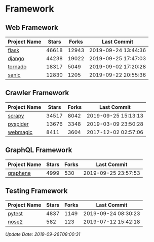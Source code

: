 # Framework

## Web Framework

| Project Name | Stars | Forks | Last Commit |
| ------------ | ----- | ----- | ----------- |
| [flask](https://github.com/pallets/flask) | 46618 | 12943 | 2019-09-24 13:44:36 |
| [django](https://github.com/django/django) | 44238 | 19022 | 2019-09-25 17:47:03 |
| [tornado](https://github.com/tornadoweb/tornado) | 18317 | 5049 | 2019-09-02 17:20:28 |
| [sanic](https://github.com/huge-success/sanic) | 12830 | 1205 | 2019-09-22 20:55:36 |

## Crawler Framework

| Project Name | Stars | Forks | Last Commit |
| ------------ | ----- | ----- | ----------- |
| [scrapy](https://github.com/scrapy/scrapy) | 34517 | 8042 | 2019-09-25 15:13:13 |
| [pyspider](https://github.com/binux/pyspider) | 13676 | 3348 | 2019-03-09 23:50:28 |
| [webmagic](https://github.com/code4craft/webmagic) | 8411 | 3604 | 2017-12-02 02:57:06 |

## GraphQL Framework

| Project Name | Stars | Forks | Last Commit |
| ------------ | ----- | ----- | ----------- |
| [graphene](https://github.com/graphql-python/graphene) | 4999 | 530 | 2019-09-25 23:57:53 |

## Testing Framework

| Project Name | Stars | Forks | Last Commit |
| ------------ | ----- | ----- | ----------- |
| [pytest](https://github.com/pytest-dev/pytest) | 4837 | 1149 | 2019-09-24 08:30:23 |
| [nose2](https://github.com/nose-devs/nose2) | 582 | 123 | 2019-07-12 15:42:18 |

*Update Date: 2019-09-26T08:00:31*